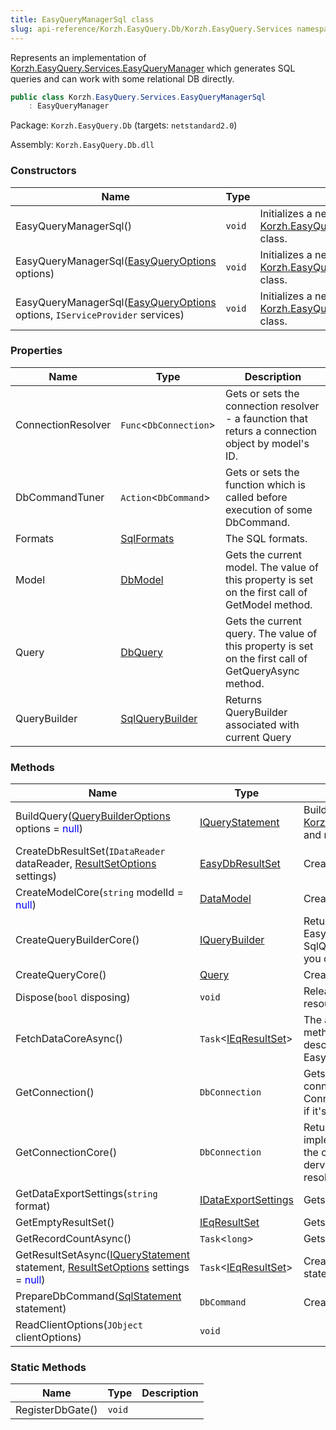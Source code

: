 ```yaml
---
title: EasyQueryManagerSql class
slug: api-reference/Korzh.EasyQuery.Db/Korzh.EasyQuery.Services namespace/easyquerymanagersql-class
---
```



Represents an implementation of [Korzh.EasyQuery.Services.EasyQueryManager](/api-reference/korzh-easyquery/korzh-easyquery-services-namespace/easyquerymanager-class)  which generates SQL queries and can work with some relational DB directly.
```csharp
public class Korzh.EasyQuery.Services.EasyQueryManagerSql
    : EasyQueryManager

```
Package: `Korzh.EasyQuery.Db` (targets: `netstandard2.0`)

Assembly: `Korzh.EasyQuery.Db.dll`

### Constructors

| Name | Type | Description | 
| --- | --- | --- | 
| EasyQueryManagerSql() | `void` | Initializes a new instance of the [Korzh.EasyQuery.Services.EasyQueryManagerSql](/api-reference/korzh-easyquery-db/korzh-easyquery-services-namespace/easyquerymanagersql-class) class. | 
| EasyQueryManagerSql([EasyQueryOptions](/api-reference/korzh-easyquery/korzh-easyquery-services-namespace/easyqueryoptions-class) options) | `void` | Initializes a new instance of the [Korzh.EasyQuery.Services.EasyQueryManagerSql](/api-reference/korzh-easyquery-db/korzh-easyquery-services-namespace/easyquerymanagersql-class) class. | 
| EasyQueryManagerSql([EasyQueryOptions](/api-reference/korzh-easyquery/korzh-easyquery-services-namespace/easyqueryoptions-class) options, `IServiceProvider` services) | `void` | Initializes a new instance of the [Korzh.EasyQuery.Services.EasyQueryManagerSql](/api-reference/korzh-easyquery-db/korzh-easyquery-services-namespace/easyquerymanagersql-class) class. | 


### Properties

| Name | Type | Description | 
| --- | --- | --- | 
| ConnectionResolver | `Func`&lt;`DbConnection`&gt; | Gets or sets the connection resolver - a faunction that returs a connection object by model's ID. | 
| DbCommandTuner | `Action`&lt;`DbCommand`&gt; | Gets or sets the function which is called before execution of some DbCommand. | 
| Formats | [SqlFormats](/api-reference/korzh-easyquery-db/korzh-easyquery-db-namespace/sqlformats-class) | The SQL formats. | 
| Model | [DbModel](/api-reference/korzh-easyquery-db/korzh-easyquery-db-namespace/dbmodel-class) | Gets the current model.  The value of this property is set on the first call of GetModel method. | 
| Query | [DbQuery](/api-reference/korzh-easyquery-db/korzh-easyquery-db-namespace/dbquery-class) | Gets the current query.  The value of this property is set on the first call of GetQueryAsync method. | 
| QueryBuilder | [SqlQueryBuilder](/api-reference/korzh-easyquery-db/korzh-easyquery-db-namespace/sqlquerybuilder-class) | Returns QueryBuilder associated with current Query | 


### Methods

| Name | Type | Description | 
| --- | --- | --- | 
| BuildQuery([QueryBuilderOptions](/api-reference/korzh-easyquery/korzh-easyquery-namespace/querybuilderoptions-class) options = <span style='color: blue'>null</span>) | [IQueryStatement](/api-reference/korzh-easyquery/korzh-easyquery-namespace/iquerystatement-interface) | Builds a [Korzh.EasyQuery.IQueryStatement](/api-reference/korzh-easyquery/korzh-easyquery-namespace/iquerystatement-interface) object by the [Korzh.EasyQuery.Services.EasyQueryManagerSql.Query](/api-reference/korzh-easyquery-db/korzh-easyquery-services-namespace/easyquerymanagersql-class) and returns the built statement. | 
| CreateDbResultSet(`IDataReader` dataReader, [ResultSetOptions](/api-reference/korzh-easyquery/korzh-easyquery-services-namespace/resultsetoptions-class) settings) | [EasyDbResultSet](/api-reference/korzh-easyquery-db/korzh-easyquery-services-namespace/easydbresultset-class) | Creates result set | 
| CreateModelCore(`string` modelId = <span style='color: blue'>null</span>) | [DataModel](/api-reference/korzh-easyquery/korzh-easyquery-namespace/datamodel-class) | Creates new DataModel object | 
| CreateQueryBuilderCore() | [IQueryBuilder](/api-reference/korzh-easyquery/korzh-easyquery-namespace/iquerybuilder-interface) | Returns the query builder. In this particular kind of EasyQueryManager it will be an instance of SqlQueryBuilder.  This method also builds the query so you can read the result via GetResult method call. | 
| CreateQueryCore() | [Query](/api-reference/korzh-easyquery/korzh-easyquery-namespace/query-class) | Creates new DbQuery object. | 
| Dispose(`bool` disposing) | `void` | Releases unmanaged and - optionally - managed resources. | 
| FetchDataCoreAsync() | `Task`&lt;[IEqResultSet](/api-reference/korzh-easyquery/korzh-easyquery-services-namespace/ieqresultset-interface)&gt; | The actual implemenation of FetchData function.  This method is overridden in EasyQueryManagerBase descendants like EasyQueryManagerSql or EasyQueryManagerLinq. | 
| GetConnection() | `DbConnection` | Gets the DbConnection associated with this service. If connection is not defined yet - it wil be resolved using ConnectionResolver.  This method opens the connection if it's not opened yet. | 
| GetConnectionCore() | `DbConnection` | Returns the connection object. The default implementations just calls ConnectionResolved to get the connection.  You can override this function in dervived class to implement your own behavior of resolving the connnection by the model ID. | 
| GetDataExportSettings(`string` format) | [IDataExportSettings](/api-reference/easydata-core/easydata-export-namespace/idataexportsettings-interface) | Gets the data export settings. | 
| GetEmptyResultSet() | [IEqResultSet](/api-reference/korzh-easyquery/korzh-easyquery-services-namespace/ieqresultset-interface) | Gets any empty result set. | 
| GetRecordCountAsync() | `Task`&lt;`long`&gt; | Gets the record count for the current query | 
| GetResultSetAsync([IQueryStatement](/api-reference/korzh-easyquery/korzh-easyquery-namespace/iquerystatement-interface) statement, [ResultSetOptions](/api-reference/korzh-easyquery/korzh-easyquery-services-namespace/resultsetoptions-class) settings = <span style='color: blue'>null</span>) | `Task`&lt;[IEqResultSet](/api-reference/korzh-easyquery/korzh-easyquery-services-namespace/ieqresultset-interface)&gt; | Creates and returns a ResultSet object by SQL statement. | 
| PrepareDbCommand([SqlStatement](/api-reference/korzh-easyquery-db/korzh-easyquery-db-namespace/sqlstatement-class) statement) | `DbCommand` | Creates and prepares the database command. | 
| ReadClientOptions(`JObject` clientOptions) | `void` |  | 


### Static Methods

| Name | Type | Description | 
| --- | --- | --- | 
| RegisterDbGate() | `void` |  |
